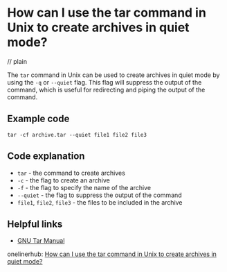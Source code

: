 # How can I use the tar command in Unix to create archives in quiet mode?
// plain

The `tar` command in Unix can be used to create archives in quiet mode by using the `-q` or `--quiet` flag. This flag will suppress the output of the command, which is useful for redirecting and piping the output of the command.

## Example code

```
tar -cf archive.tar --quiet file1 file2 file3
```

## Code explanation

* `tar` - the command to create archives
* `-c` - the flag to create an archive
* `-f` - the flag to specify the name of the archive
* `--quiet` - the flag to suppress the output of the command
* `file1`, `file2`, `file3` - the files to be included in the archive

## Helpful links
* [GNU Tar Manual](https://www.gnu.org/software/tar/manual/tar.html)

onelinerhub: [How can I use the tar command in Unix to create archives in quiet mode?](https://onelinerhub.com/cli-tar/how-can-i-use-the-tar-command-in-unix-to-create-archives-in-quiet-mode)